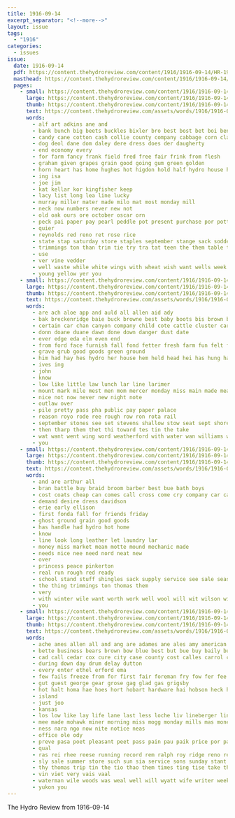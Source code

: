 ```yaml
---
title: 1916-09-14
excerpt_separator: "<!--more-->"
layout: issue
tags:
  - "1916"
categories:
  - issues
issue:
  date: 1916-09-14
  pdf: https://content.thehydroreview.com/content/1916/1916-09-14/HR-1916-09-14.pdf
  masthead: https://content.thehydroreview.com/content/1916/1916-09-14/masthead/HR-1916-09-14.jpg
  pages:
    - small: https://content.thehydroreview.com/content/1916/1916-09-14/small/HR-1916-09-14-01.jpg
      large: https://content.thehydroreview.com/content/1916/1916-09-14/large/HR-1916-09-14-01.jpg
      thumb: https://content.thehydroreview.com/content/1916/1916-09-14/thumbnails/HR-1916-09-14-01.jpg
      text: https://content.thehydroreview.com/assets/words/1916/1916-09-14/HR-1916-09-14-01.txt
      words:
        - alf art adkins ane and
        - bank bunch big beets buckles bixler bro best bost bet boi ben bread but bands better blood
        - candy cane cotton cash collie county company cabbage corn clarence come coen cal city cone conta clapp class clover cross cattle clark can caddo
        - dog deol dane dom daley dere dress does der daugherty
        - end economy every
        - for farm fancy frank field fred free fair frink from flesh
        - graham given grapes grain good going gum green golden
        - horn heart has home hughes hot higdon hold half hydro house heads hundred harness
        - ing isa
        - joe jim
        - kat kellar kor kingfisher keep
        - lacy list long lea line lucky
        - murray miller mater made milo mat most monday mill
        - neck now numbers never new not
        - old oak ours ore october oscar orn
        - peck pai paper pay pearl peddle pot present purchase por potter peaches pons
        - quier
        - reynolds red reno ret rose rice
        - state stap saturday store staples september stange sack sodders stables sylvester stock seats see sills show sweet scott staple sense she school supply sin seed sot stom son suit strange spivey shape smith
        - trimmings ton than trim tie try tra tat teen the them table trail
        - use
        - ver vine vedder
        - well waste while white wings with wheat wish want wells week will why williams
        - young yellow yer you
    - small: https://content.thehydroreview.com/content/1916/1916-09-14/small/HR-1916-09-14-02.jpg
      large: https://content.thehydroreview.com/content/1916/1916-09-14/large/HR-1916-09-14-02.jpg
      thumb: https://content.thehydroreview.com/content/1916/1916-09-14/thumbnails/HR-1916-09-14-02.jpg
      text: https://content.thehydroreview.com/assets/words/1916/1916-09-14/HR-1916-09-14-02.txt
      words:
        - are ach aloe app and auld all allen aid ady
        - bak breckenridge baie buck browne best baby boots bis brown back bore but bright bay
        - certain car chan canyon company child cote cattle cluster cardo cedar church can camping
        - donn doane duane dawn done down danger dust date
        - ever edge eda elm even end
        - from ford face furnish fall fond fetter fresh farm fun felt faint far for fer
        - grave grub good goods green ground
        - him had hay hes hydro her house hem held head hei has hung haggard hor horse hold hint
        - ives ing
        - john
        - know
        - low like little law lunch lar line larimer
        - mount mark mile mest men mom mercer monday miss main made mean mules money mate milan
        - nice not now never new night note
        - outlaw over
        - pile pretty pass pha public pay paper palace
        - reason royo rode ree rough row ron rota rail
        - september stones see set stevens shallow stow seat sept shore saturday stole strange surprise sae steed sales sale seo strength styles soar sac stinson
        - then tharp them thet thi toward tes tin the take
        - wat want went wing word weatherford with water wan williams was win will
        - you
    - small: https://content.thehydroreview.com/content/1916/1916-09-14/small/HR-1916-09-14-03.jpg
      large: https://content.thehydroreview.com/content/1916/1916-09-14/large/HR-1916-09-14-03.jpg
      thumb: https://content.thehydroreview.com/content/1916/1916-09-14/thumbnails/HR-1916-09-14-03.jpg
      text: https://content.thehydroreview.com/assets/words/1916/1916-09-14/HR-1916-09-14-03.txt
      words:
        - and are arthur all
        - bran battle buy braid broom barber best bue bath boys
        - cost coats cheap can comes call cross come cry company car candy case
        - demand desire dress davidson
        - erie early ellison
        - first fonda fall for friends friday
        - ghost ground grain good goods
        - has handle had hydro hot home
        - know
        - line look long leather let laundry lar
        - money miss market mean motte mound mechanic made
        - needs nice nee need nord neat new
        - over
        - princess peace pinkerton
        - real run rough red ready
        - school stand stuff shingles sack supply service see sale season shorts seats september shoe states
        - the thing trimmings ton thomas them
        - very
        - with winter wile want worth work well wool will wit wilson wish
        - you
    - small: https://content.thehydroreview.com/content/1916/1916-09-14/small/HR-1916-09-14-04.jpg
      large: https://content.thehydroreview.com/content/1916/1916-09-14/large/HR-1916-09-14-04.jpg
      thumb: https://content.thehydroreview.com/content/1916/1916-09-14/thumbnails/HR-1916-09-14-04.jpg
      text: https://content.thehydroreview.com/assets/words/1916/1916-09-14/HR-1916-09-14-04.txt
      words:
        - ache anes allen all and ang are adames ane ales amy american atta abe
        - bette business bears brown bow blue best but bue buy baily burn been both busi bark bus back
        - cad call cedar cox cure city case county cost calles carrol cara cash come cicero clinton care colony cury clark crawford chronic chas cera cannon cor cream
        - during down day drum delay dutton
        - every enter ethel erford ema
        - few fails freeze from for first fair foreman fry fow fer fee fred
        - gut guest george gear grose gag glad gas grigsby
        - hot halt homa hae hoes hort hobart hardware hai hobson heck hydro helm harness head helps home hamilton hatfield hom
        - island
        - just joo
        - kansas
        - los low like lay life lane last less loche liv lineberger lines les lower long leu lina
        - mee made mohawk miner morning miss mogg monday mills mas money market matter miers mercury music
        - ness nara ngo now nite notice neas
        - office ole ody
        - preve pasa poet pleasant peet pass pain pau paik price por paper
        - qual
        - ras rei rhee reese running record rem ralph roy ridge reno rene ron roa
        - sly sale summer store such sun sia service sons sunday stant seate simple sary sae stove snare sol school see seven scot stom sleek stoves slate sou steady sines
        - thy thomas trip tin the tio thao them times ting tise take tho thi tina tes try
        - vin viet very vais vaal
        - waterman wile woods was weal well will wyatt wife writer week weeks warren with work wish wick walk weak
        - yukon you
---
```


The Hydro Review from 1916-09-14

<!--more-->

